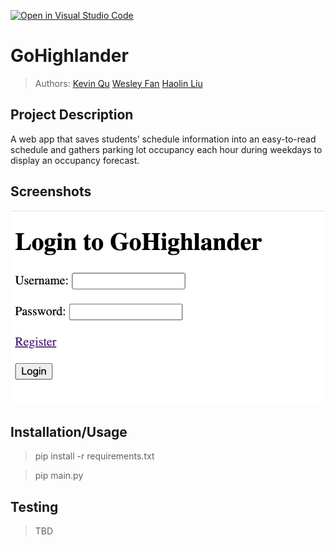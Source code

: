 [![Open in Visual Studio Code](https://classroom.github.com/assets/open-in-vscode-718a45dd9cf7e7f842a935f5ebbe5719a5e09af4491e668f4dbf3b35d5cca122.svg)](https://classroom.github.com/online_ide?assignment_repo_id=10809429&assignment_repo_type=AssignmentRepo)

# GoHighlander

 
 > Authors: [Kevin Qu](https://github.com/KevinDevs) [Wesley Fan](https://github.com/wesleyfan2015) [Haolin Liu](https://github.com/terrylhl) []()



## Project Description
A web app that saves students’ schedule information into an easy-to-read schedule and gathers parking lot occupancy each hour during weekdays to display an occupancy forecast.


 ## Screenshots
 ![Screenshots](https://raw.githubusercontent.com/CS180-spring/cs180-21-gohighlander/main/screenshots/gohighlander01.jpg)
 ## Installation/Usage
 > pip install -r requirements.txt
 
 > pip main.py
 ## Testing
 > TBD

